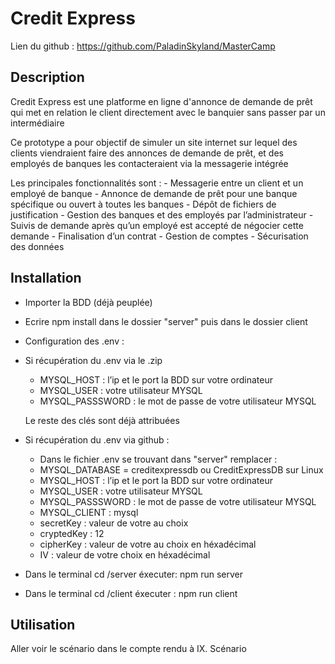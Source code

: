 # Credit Express

Lien du github : https://github.com/PaladinSkyland/MasterCamp

## Description

Credit Express est une platforme en ligne d'annonce de demande de prêt qui met en relation le client directement avec le banquier sans passer par un intermédiaire

Ce prototype a pour objectif de simuler un site internet sur lequel des clients viendraient faire des annonces de demande de prêt, et des employés de banques les contacteraient via la messagerie intégrée

Les principales fonctionnalités sont : 
    - Messagerie entre un client et un employé de banque
    - Annonce de demande de prêt pour une banque spécifique ou ouvert à toutes les banques
    - Dépôt de fichiers de justification
    - Gestion des banques et des employés par l’administrateur
    - Suivis de demande après qu’un employé est accepté de négocier cette demande
    - Finalisation d’un contrat
    - Gestion de comptes
    - Sécurisation des données

## Installation

- Importer la BDD (déjà peuplée)
- Ecrire npm install dans le dossier "server" puis dans le dossier client
- Configuration des .env : 
- Si récupération du .env via le .zip

    * MYSQL_HOST : l’ip et le port la BDD sur votre ordinateur
    * MYSQL_USER : votre utilisateur MYSQL
    * MYSQL_PASSSWORD : le mot de passe de votre utilisateur MYSQL

    Le reste des clés sont déjà attribuées 

- Si récupération du .env via github : 
    - Dans le fichier .env se trouvant dans "server" remplacer :

    * MYSQL_DATABASE = creditexpressdb ou CreditExpressDB sur Linux
    * MYSQL_HOST : l’ip et le port la BDD sur votre ordinateur
    * MYSQL_USER : votre utilisateur MYSQL
    * MYSQL_PASSSWORD : le mot de passe de votre utilisateur MYSQL
    * MYSQL_CLIENT : mysql
    * secretKey : valeur de votre au choix
    * cryptedKey : 12
    * cipherKey : valeur de votre au choix en héxadécimal
    * IV : valeur de votre choix en héxadécimal

- Dans le terminal cd /server éxecuter: npm run server
- Dans le terminal cd /client éxecuter : npm run client

## Utilisation

Aller voir le scénario dans le compte rendu à IX. Scénario
